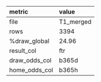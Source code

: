 | metric        | value     |
|:--------------|:----------|
| file          | T1_merged |
| rows          | 3394      |
| %draw_global  | 24.96     |
| result_col    | ftr       |
| draw_odds_col | b365d     |
| home_odds_col | b365h     |